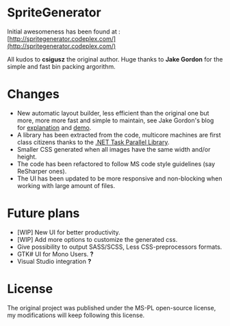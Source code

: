 # SpriteGenerator

Initial awesomeness has been found at : [http://spritegenerator.codeplex.com/](http://spritegenerator.codeplex.com/)

All kudos to **csigusz** the original author. Huge thanks to **Jake Gordon** for the simple and fast bin packing argorithm.

# Changes 

   * New automatic layout builder, less efficient than the original one but more, more more fast and simple to maintain, see Jake Gordon's blog for [explanation](http://codeincomplete.com/posts/2011/5/7/bin_packing/) and [demo](http://codeincomplete.com/posts/2011/5/7/bin_packing/example/).
   * A library has been extracted from the code, multicore machines are first class citizens thanks to the [.NET Task Parallel Library](http://msdn.microsoft.com/en-us/library/dd460717.aspx).
   * Smaller CSS generated when all images have the same width and/or height.
   * The code has been refactored to follow MS code style guidelines (say ReSharper ones). 
   * The UI has been updated to be more responsive and non-blocking when working with large amount of files.

# Future plans
   * [WIP] New UI for better productivity.
   * [WIP] Add more options to customize the generated css.
   * Give possibility to output SASS/SCSS, Less CSS-preprocessors formats.
   * GTK# UI for Mono Users. **?**
   * Visual Studio integration **?**

# License

The original project was published under the MS-PL open-source license, my modifications will keep following this license.
